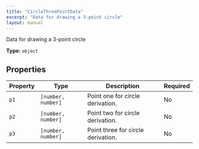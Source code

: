 ```yaml
---
title: "CircleThreePointData"
excerpt: "Data for drawing a 3-point circle"
layout: manual
---
```


Data for drawing a 3-point circle

**Type:** `object`





## Properties

| Property | Type | Description | Required |
|----------|------|-------------|----------|
| `p1` |`[number, number]`| Point one for circle derivation. | No |
| `p2` |`[number, number]`| Point two for circle derivation. | No |
| `p3` |`[number, number]`| Point three for circle derivation. | No |


